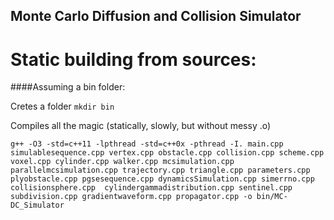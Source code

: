 ## Monte Carlo Diffusion and Collision Simulator

# Static building from sources:

####Assuming a bin folder:

Cretes a folder
`mkdir bin`

Compiles all the magic (statically, slowly, but without messy .o)

`g++ -O3 -std=c++11 -lpthread -std=c++0x -pthread -I. main.cpp simulablesequence.cpp vertex.cpp obstacle.cpp collision.cpp scheme.cpp voxel.cpp cylinder.cpp walker.cpp mcsimulation.cpp parallelmcsimulation.cpp trajectory.cpp triangle.cpp parameters.cpp plyobstacle.cpp pgsesequence.cpp dynamicsSimulation.cpp simerrno.cpp collisionsphere.cpp  cylindergammadistribution.cpp sentinel.cpp subdivision.cpp gradientwaveform.cpp propagator.cpp -o bin/MC-DC_Simulator`
